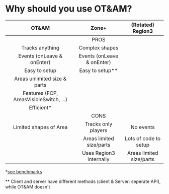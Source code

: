 # Why should you use OT&AM?

|                  OT&AM                  |              Zone+              |     (Rotated) Region3    |
|:---------------------------------------:|:-------------------------------:|:------------------------:|
|                                         |               PROS              |                          |
|             Tracks anything             |          Complex shapes         |                          |
|        Events (onLeave & onEnter)       |    Events (onLeave & onEnter)   |                          |
|              Easy to setup              |         Easy to setup**         |                          |
|       Areas unlimited size & parts      |                                 |                          |
| Features (FCP, AreasVisibleSwitch, ...) |                                 |                          |
|                Efficient*               |                                 |                          |
|                                         |               CONS              |                          |
|          Limited shapes of Area         |       Tracks only players       |         No events        |
|                                         |     Areas limited size/parts    |   Lots of code to setup  |
|                                         | Uses Region3 internally         | Areas limited size/parts |

\*[see benchmarks](benchmarks.md)

\*\* Client and server have different methods (client & Server: seperate API), while OT&AM doesn't